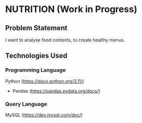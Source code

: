 # NUTRITION (Work in Progress)

## Problem Statement

I want to analyse food contents, to create healthy menus.

## Technologies Used

### Programming Language
Python (https://docs.python.org/3.11/)
- Pandas (https://pandas.pydata.org/docs/)

### Query Language
MySQL (https://dev.mysql.com/doc/)
